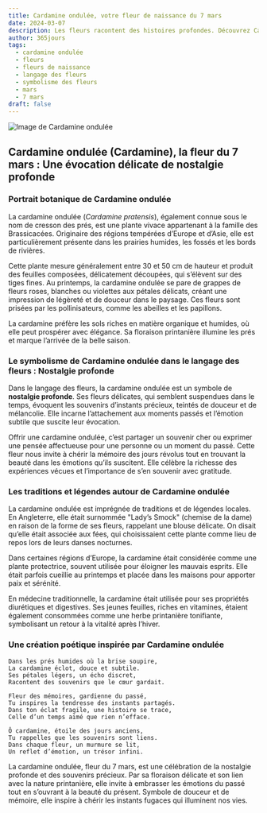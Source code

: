 ```yaml
---
title: Cardamine ondulée, votre fleur de naissance du 7 mars
date: 2024-03-07
description: Les fleurs racontent des histoires profondes. Découvrez Cardamine ondulée, votre fleur de naissance du 7 mars, ses symboles et récits fascinants. Plongez dans sa signification et son langage unique dans l'art floral.
author: 365jours
tags:
  - cardamine ondulée
  - fleurs
  - fleurs de naissance
  - langage des fleurs
  - symbolisme des fleurs
  - mars
  - 7 mars
draft: false
---
```



![Image de Cardamine ondulée](https://cdn.pixabay.com/photo/2020/05/16/20/52/forest-cress-5179218_640.jpg#center)


## Cardamine ondulée (Cardamine), la fleur du 7 mars : Une évocation délicate de nostalgie profonde

### Portrait botanique de Cardamine ondulée

La cardamine ondulée (_Cardamine pratensis_), également connue sous le nom de cresson des prés, est une plante vivace appartenant à la famille des Brassicacées. Originaire des régions tempérées d’Europe et d’Asie, elle est particulièrement présente dans les prairies humides, les fossés et les bords de rivières.

Cette plante mesure généralement entre 30 et 50 cm de hauteur et produit des feuilles composées, délicatement découpées, qui s’élèvent sur des tiges fines. Au printemps, la cardamine ondulée se pare de grappes de fleurs roses, blanches ou violettes aux pétales délicats, créant une impression de légèreté et de douceur dans le paysage. Ces fleurs sont prisées par les pollinisateurs, comme les abeilles et les papillons.

La cardamine préfère les sols riches en matière organique et humides, où elle peut prospérer avec élégance. Sa floraison printanière illumine les prés et marque l’arrivée de la belle saison.

### Le symbolisme de Cardamine ondulée dans le langage des fleurs : Nostalgie profonde

Dans le langage des fleurs, la cardamine ondulée est un symbole de **nostalgie profonde**. Ses fleurs délicates, qui semblent suspendues dans le temps, évoquent les souvenirs d’instants précieux, teintés de douceur et de mélancolie. Elle incarne l’attachement aux moments passés et l’émotion subtile que suscite leur évocation.

Offrir une cardamine ondulée, c’est partager un souvenir cher ou exprimer une pensée affectueuse pour une personne ou un moment du passé. Cette fleur nous invite à chérir la mémoire des jours révolus tout en trouvant la beauté dans les émotions qu’ils suscitent. Elle célèbre la richesse des expériences vécues et l’importance de s’en souvenir avec gratitude.

### Les traditions et légendes autour de Cardamine ondulée

La cardamine ondulée est imprégnée de traditions et de légendes locales. En Angleterre, elle était surnommée "Lady’s Smock" (chemise de la dame) en raison de la forme de ses fleurs, rappelant une blouse délicate. On disait qu’elle était associée aux fées, qui choisissaient cette plante comme lieu de repos lors de leurs danses nocturnes.

Dans certaines régions d’Europe, la cardamine était considérée comme une plante protectrice, souvent utilisée pour éloigner les mauvais esprits. Elle était parfois cueillie au printemps et placée dans les maisons pour apporter paix et sérénité.

En médecine traditionnelle, la cardamine était utilisée pour ses propriétés diurétiques et digestives. Ses jeunes feuilles, riches en vitamines, étaient également consommées comme une herbe printanière tonifiante, symbolisant un retour à la vitalité après l’hiver.

### Une création poétique inspirée par Cardamine ondulée

```
Dans les prés humides où la brise soupire,  
La cardamine éclot, douce et subtile.  
Ses pétales légers, un écho discret,  
Racontent des souvenirs que le cœur gardait.  

Fleur des mémoires, gardienne du passé,  
Tu inspires la tendresse des instants partagés.  
Dans ton éclat fragile, une histoire se trace,  
Celle d’un temps aimé que rien n’efface.  

Ô cardamine, étoile des jours anciens,  
Tu rappelles que les souvenirs sont liens.  
Dans chaque fleur, un murmure se lit,  
Un reflet d’émotion, un trésor infini.  
```

La cardamine ondulée, fleur du 7 mars, est une célébration de la nostalgie profonde et des souvenirs précieux. Par sa floraison délicate et son lien avec la nature printanière, elle invite à embrasser les émotions du passé tout en s’ouvrant à la beauté du présent. Symbole de douceur et de mémoire, elle inspire à chérir les instants fugaces qui illuminent nos vies.



